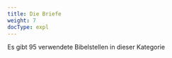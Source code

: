```yaml
---
title: Die Briefe
weight: 7
docType: expl
---
```


Es gibt 95 verwendete Bibelstellen in dieser Kategorie
